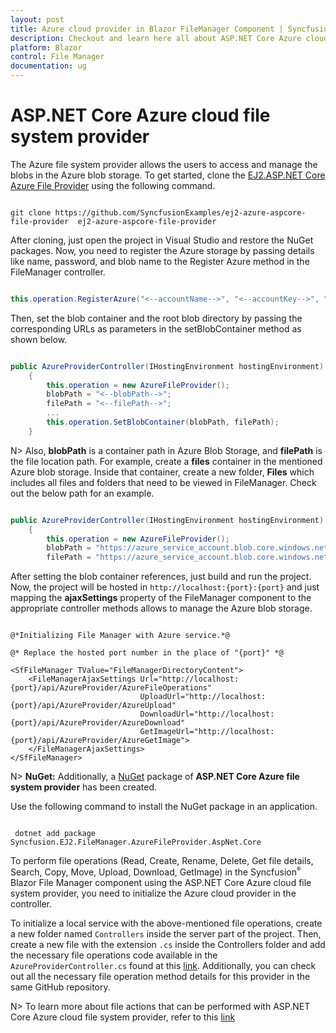 ```yaml
---
layout: post
title: Azure cloud provider in Blazor FileManager Component | Syncfusion
description: Checkout and learn here all about ASP.NET Core Azure cloud file system provider in Syncfusion Blazor FileManager component and more.
platform: Blazor
control: File Manager
documentation: ug
---
```


# ASP.NET Core Azure cloud file system provider

The Azure file system provider allows the users to access and manage the blobs in the Azure blob storage. To get started, clone the [EJ2.ASP.NET Core Azure File Provider](https://github.com/SyncfusionExamples/ej2-azure-aspcore-file-provider) using the following command.

```

git clone https://github.com/SyncfusionExamples/ej2-azure-aspcore-file-provider  ej2-azure-aspcore-file-provider

```

After cloning, just open the project in Visual Studio and restore the NuGet packages. Now, you need to register the Azure storage by passing details like name, password, and blob name to the Register Azure method in the FileManager controller.

```csharp

this.operation.RegisterAzure("<--accountName-->", "<--accountKey-->", "<--blobName-->");

 ```

Then, set the blob container and the root blob directory by passing the corresponding URLs as parameters in the setBlobContainer method as shown below.

```csharp

public AzureProviderController(IHostingEnvironment hostingEnvironment)
    {
        this.operation = new AzureFileProvider();
        blobPath = "<--blobPath-->";
        filePath = "<--filePath-->";
        ...
        this.operation.SetBlobContainer(blobPath, filePath);            
    }

```

N> Also, **blobPath** is a container path in Azure Blob Storage, and **filePath** is the file location path. For example, create a **files** container in the mentioned Azure blob storage. Inside that container, create a new folder, **Files** which includes all files and folders that need to be viewed in FileManager. Check out the below path for an example.

```csharp

public AzureProviderController(IHostingEnvironment hostingEnvironment)
    {
        this.operation = new AzureFileProvider();
        blobPath = "https://azure_service_account.blob.core.windows.net/files/";
        filePath = "https://azure_service_account.blob.core.windows.net/files/Files";

``` 

After setting the blob container references, just build and run the project. Now, the project will be hosted in `http://localhost:{port}:{port}` and just mapping the **ajaxSettings** property of the FileManager component to the appropriate controller methods allows to manage the Azure blob storage.

```cshtml

@*Initializing File Manager with Azure service.*@

@* Replace the hosted port number in the place of "{port}" *@

<SfFileManager TValue="FileManagerDirectoryContent">
    <FileManagerAjaxSettings Url="http://localhost:{port}/api/AzureProvider/AzureFileOperations"
                             UploadUrl="http://localhost:{port}/api/AzureProvider/AzureUpload"
                             DownloadUrl="http://localhost:{port}/api/AzureProvider/AzureDownload"
                             GetImageUrl="http://localhost:{port}/api/AzureProvider/AzureGetImage">
    </FileManagerAjaxSettings>
</SfFileManager>

```

N> **NuGet:** Additionally, a [NuGet](https://www.nuget.org/packages/Syncfusion.EJ2.FileManager.AzureFileProvider.AspNet.Core) package of **ASP.NET Core Azure file system provider** has been created.

Use the following command to install the NuGet package in an application.

```

 dotnet add package Syncfusion.EJ2.FileManager.AzureFileProvider.AspNet.Core

```

To perform file operations (Read, Create, Rename, Delete, Get file details, Search, Copy, Move, Upload, Download, GetImage) in the Syncfusion<sup style="font-size:70%">&reg;</sup> Blazor File Manager component using the ASP.NET Core Azure cloud file system provider, you need to initialize the Azure cloud provider in the controller.

To initialize a local service with the above-mentioned file operations, create a new folder named `Controllers` inside the server part of the project. Then, create a new file with the extension `.cs` inside the Controllers folder and add the necessary file operations code available in the `AzureProviderController.cs` found at this [link](https://github.com/SyncfusionExamples/azure-aspcore-file-provider/blob/master/Controllers/AzureProviderController.cs). Additionally, you can check out all the necessary file operation method details for this provider in the same GitHub repository.

N> To learn more about file actions that can be performed with ASP.NET Core Azure cloud file system provider, refer to this [link](https://github.com/SyncfusionExamples/ej2-azure-aspcore-file-provider#key-features)